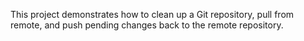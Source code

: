 This project demonstrates how to clean up a Git repository, pull from remote, and push pending changes back to the remote repository.